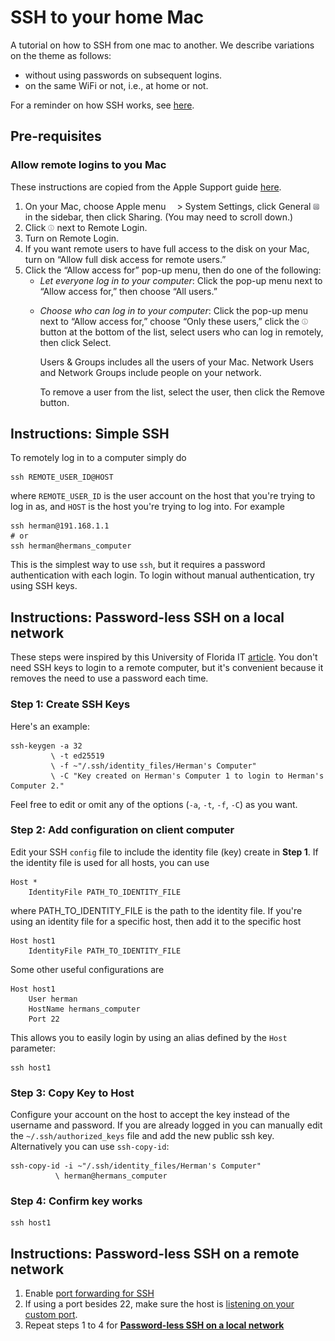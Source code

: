 # SSH to your home Mac

<!-- 
Created: March 12, 2025 at 11:19 AM
Last edited: March 18, 2025 at 11:03 AM
First published: ...
Last published: ...
 -->

A tutorial on how to SSH from one mac to another. We describe variations on the theme as follows:
  -  without using passwords on subsequent logins.
  -  on the same WiFi or not, i.e., at home or not.

For a reminder on how SSH works, see [here](./SSH%20Flowchart.md).

## Pre-requisites

### Allow remote logins to you Mac

These instructions are copied from the Apple Support guide [here](https://support.apple.com/lt-lt/guide/mac-help/mchlp1066/mac).

<ol>
    <li>
    On your Mac, choose Apple menu <img src="../images/SharedGlobalArt/IL_AppleLogo_11~dark.png"   width="10" title="" alt="IL_AppleLogo_11~dark"/> > System Settings, click General <img src="../images/SharedGlobalArt/AppIconTopic_General.png" width="10" alt="AppIconTopic_General" /> in the sidebar, then click Sharing. (You may need to scroll down.)
    </li>
    <li>
    Click <img src="../images/SharedGlobalArt/IL_InfoCircle.png" width="10" title="" alt="the Info button"/> next to Remote Login.
    </li>
    <li>
    Turn on Remote Login.
    <li>
    If you want remote users to have full access to the disk on your Mac, turn on “Allow full disk access for remote users.”
    </li>
    <li>
    Click the “Allow access for” pop-up menu, then do one of the following:
        <ul>
            <li>
            <i>Let everyone log in to your computer</i>: Click the pop-up menu next to “Allow access for,” then choose “All users.”
            </li>
            <li>
                <p>
<i>Choose who can log in to your computer</i>: Click the pop-up menu next to “Allow access for,” choose “Only these users,” click the <img src="../images/SharedGlobalArt/IL_InfoCircle.png" width="10" title="" alt="Add"/> button at the bottom of the list, select users who can log in remotely, then click Select.
                </p>
                <p>
Users & Groups includes all the users of your Mac. Network Users and Network Groups include people on your network.
                </p>
                <p>
To remove a user from the list, select the user, then click the Remove button.
                </p>
            </li>
        </ul>
    </li>
</ol>

## Instructions: Simple SSH

To remotely log in to a computer simply do 

```shell
ssh REMOTE_USER_ID@HOST
```

where `REMOTE_USER_ID` is the user account on the host that you're trying to log in as, and `HOST` is the host you're trying to log into. For example

```shell
ssh herman@191.168.1.1
# or
ssh herman@hermans_computer
```

This is the simplest way to use `ssh`, but it requires a password authentication with each login. To login without manual authentication, try using SSH keys.

## Instructions: Password-less SSH on a local network

These steps were inspired by this University of Florida IT [article](https://help.rc.ufl.edu/doc/Using_SSH_Keys_To_Access_HPG). You don't need SSH keys to login to a remote computer, but it's convenient because it removes the need to use a password each time.

### Step 1: Create SSH Keys

Here's an example:

```shell
ssh-keygen -a 32 
         \ -t ed25519
         \ -f ~"/.ssh/identity_files/Herman's Computer"
         \ -C "Key created on Herman's Computer 1 to login to Herman's Computer 2."
```

Feel free to edit or omit any of the options (`-a`, `-t`, `-f`, `-C`) as you want.

### Step 2: Add configuration on client computer

Edit your SSH `config` file to include the identity file (key) create in **Step 1**. If the identity file is used for all hosts, you can use

```text
Host *
    IdentityFile PATH_TO_IDENTITY_FILE
```

where PATH_TO_IDENTITY_FILE is the path to the identity file. If you're using an identity file for a specific host, then add it to the specific host

```text
Host host1
    IdentityFile PATH_TO_IDENTITY_FILE
```

Some other useful configurations are 

```text
Host host1
    User herman
    HostName hermans_computer
    Port 22
```

This allows you to easily login by using an alias defined by the `Host` parameter:

```shell
ssh host1
```

### Step 3: Copy Key to Host

Configure your account on the host to accept the key instead of the username and password. If you are already logged in you can manually edit the `~/.ssh/authorized_keys` file and add the new public ssh key. Alternatively you can use `ssh-copy-id`:

```shell
ssh-copy-id -i ~"/.ssh/identity_files/Herman's Computer"
          \ herman@hermans_computer
```

### Step 4: Confirm key works

```shell
ssh host1
```

## Instructions: Password-less SSH on a remote network

1. Enable [port forwarding for SSH](./Port%20Forwarding.md)
2. If using a port besides 22, make sure the host is [listening on your custom port](./Set%20SSH%20to%20listen%20on%20custom%20ports.md).
3. Repeat steps 1 to 4 for [**Password-less SSH on a local network**](#instructions-password-less-ssh-on-a-local-network)
